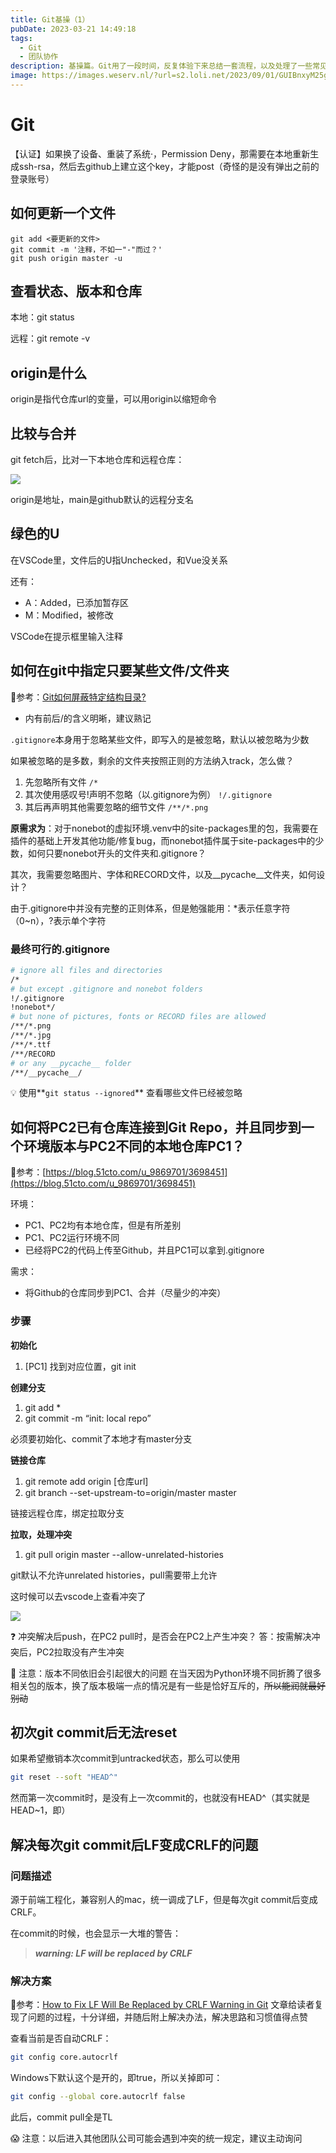 ```yaml
---
title: Git基操（1）
pubDate: 2023-03-21 14:49:18
tags:
  - Git
  - 团队协作
description: 基操篇。Git用了一段时间，反复体验下来总结一套流程，以及处理了一些常见需求，现在是命令行选手了。下一篇总结Git的协作模式。
image: https://images.weserv.nl/?url=s2.loli.net/2023/09/01/GUIBnxyM25gvkLA.webp
---
```




# Git

【认证】如果换了设备、重装了系统·，Permission Deny，那需要在本地重新生成ssh-rsa，然后去github上建立这个key，才能post（奇怪的是没有弹出之前的登录账号）

## 如何更新一个文件

```tsx
git add <要更新的文件>
git commit -m '注释，不如一"-"而过？'
git push origin master -u
```

## 查看状态、版本和仓库

本地：git status

远程：git remote -v

## origin是什么

origin是指代仓库url的变量，可以用origin以缩短命令

## 比较与合并

git fetch后，比对一下本地仓库和远程仓库：

![](https://s2.loli.net/2023/09/01/JGiNj4xZrVwf21M.png)

origin是地址，main是github默认的远程分支名

## 绿色的U

在VSCode里，文件后的U指Unchecked，和Vue没关系

还有：

- A：Added，已添加暂存区
- M：Modified，被修改

VSCode在提示框里输入注释

## 如何在git中指定只要某些文件/文件夹

🔗参考：[Git如何屏蔽特定结构目录?](https://ruby-china.org/topics/node11)

- 内有前后/的含义明晰，建议熟记

`.gitignore`本身用于忽略某些文件，即写入的是被忽略，默认以被忽略为少数

如果被忽略的是多数，剩余的文件夹按照正则的方法纳入track，怎么做？

1. 先忽略所有文件
`/*`
2. 其次使用感叹号!声明不忽略（以.gitignore为例）
`!/.gitignore`
3. 其后再声明其他需要忽略的细节文件
`/**/*.png`

**原需求为**：对于nonebot的虚拟环境.venv中的site-packages里的包，我需要在插件的基础上开发其他功能/修复bug，而nonebot插件属于site-packages中的少数，如何只要nonebot开头的文件夹和.gitignore？

其次，我需要忽略图片、字体和RECORD文件，以及__pycache__文件夹，如何设计？

由于.gitignore中并没有完整的正则体系，但是勉强能用：*表示任意字符（0~n），?表示单个字符

### 最终可行的.gitignore

```bash
# ignore all files and directories
/*
# but except .gitignore and nonebot folders
!/.gitignore
!nonebot*/
# but none of pictures, fonts or RECORD files are allowed
/**/*.png
/**/*.jpg
/**/*.ttf
/**/RECORD
# or any __pycache__ folder
/**/__pycache__/
```


 💡 使用**`git status --ignored`** 查看哪些文件已经被忽略

## 如何将PC2已有仓库连接到Git Repo，并且同步到一个环境版本与PC2不同的本地仓库PC1？

🔗参考：[https://blog.51cto.com/u_9869701/3698451](https://blog.51cto.com/u_9869701/3698451)

环境：

- PC1、PC2均有本地仓库，但是有所差别
- PC1、PC2运行环境不同
- 已经将PC2的代码上传至Github，并且PC1可以拿到.gitignore

需求：

- 将Github的仓库同步到PC1、合并（尽量少的冲突）

### 步骤

**初始化**

1. [PC1] 找到对应位置，git init

**创建分支**

1. git add *
2. git commit -m “init: local repo”

必须要初始化、commit了本地才有master分支

**链接仓库**

1. git remote add origin [仓库url]
2. git branch --set-upstream-to=origin/master master

链接远程仓库，绑定拉取分支

**拉取，处理冲突**

1. git pull origin master --allow-unrelated-histories

git默认不允许unrelated histories，pull需要带上允许

这时候可以去vscode上查看冲突了

![](https://s2.loli.net/2023/09/01/coMFgiJG6U4ZTkL.png)

❓ 冲突解决后push，在PC2 pull时，是否会在PC2上产生冲突？
答：按需解决冲突后，PC2拉取没有产生冲突

🛑 注意：版本不同依旧会引起很大的问题
在当天因为Python环境不同折腾了很多相关包的版本，换了版本极端一点的情况是有一些是恰好互斥的，~~所以能润就最好别动~~

## 初次git commit后无法reset

如果希望撤销本次commit到untracked状态，那么可以使用

```bash
git reset --soft "HEAD^"
```

然而第一次commit时，是没有上一次commit的，也就没有HEAD^（其实就是HEAD~1，即）

## 解决每次git commit后LF变成CRLF的问题

### 问题描述

源于前端工程化，兼容别人的mac，统一调成了LF，但是每次git commit后变成CRLF。

在commit的时候，也会显示一大堆的警告：

> ***warning: LF will be replaced by CRLF***

### 解决方案

🔗参考：[How to Fix LF Will Be Replaced by CRLF Warning in Git](https://linuxhint.com/fix-lf-will-replaced-by-crlf-warning-in-gif/)
文章给读者复现了问题的过程，十分详细，并随后附上解决办法，解决思路和习惯值得点赞



查看当前是否自动CRLF：

```bash
git config core.autocrlf
```

Windows下默认这个是开的，即true，所以关掉即可：

```bash
git config --global core.autocrlf false
```

此后，commit pull全是TL

😱 注意：以后进入其他团队公司可能会遇到冲突的统一规定，建议主动询问

